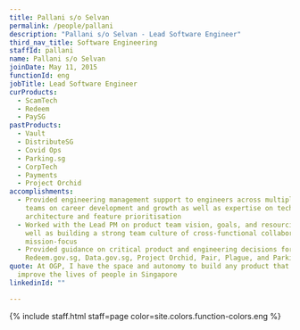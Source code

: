 ```yaml
---
title: Pallani s/o Selvan
permalink: /people/pallani
description: "Pallani s/o Selvan - Lead Software Engineer"
third_nav_title: Software Engineering
staffId: pallani
name: Pallani s/o Selvan
joinDate: May 11, 2015
functionId: eng
jobTitle: Lead Software Engineer
curProducts:
  - ScamTech
  - Redeem
  - PaySG
pastProducts:
  - Vault
  - DistributeSG
  - Covid Ops
  - Parking.sg
  - CorpTech
  - Payments
  - Project Orchid
accomplishments:
  - Provided engineering management support to engineers across multiple product
    teams on career development and growth as well as expertise on technical
    architecture and feature prioritisation
  - Worked with the Lead PM on product team vision, goals, and resourcing, as
    well as building a strong team culture of cross-functional collaboration and
    mission-focus
  - Provided guidance on critical product and engineering decisions for
    Redeem.gov.sg, Data.gov.sg, Project Orchid, Pair, Plague, and Parking.sg
quote: At OGP, I have the space and autonomy to build any product that will
  improve the lives of people in Singapore
linkedinId: ""

---
```


{% include staff.html staff=page color=site.colors.function-colors.eng %}
